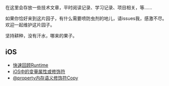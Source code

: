 在这里会存放一些技术文章，平时阅读记录、学习记录、项目相关，等......

如果你恰好来到这片园子，有什么需要喷防虫剂的地儿，请issues我，感激不尽。欢迎一起维护这片园子。

坚持耕种，没有汗水，哪来的果子。

## iOS
- [快速回顾Runtime](https://github.com/HaiTeng-Wang/Book/blob/master/快速回顾Runtime.md)
- [iOS中的变量属性或修饰符](https://github.com/HaiTeng-Wang/Book/blob/master/iOS中的变量属性或修饰符.md)
- [@property内存语义修饰符Copy](https://github.com/HaiTeng-Wang/Book/blob/master/%40property内存语义修饰符Copy.md)
